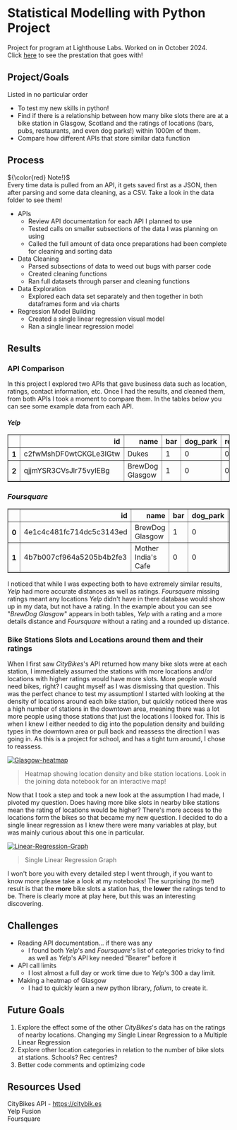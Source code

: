 
#  Statistical Modelling with Python Project
Project for program at Lighthouse Labs. Worked on in October 2024. <br>
Click [here](https://prezi.com/view/g5epficHVM2q1VTXrAiq/) to see the prestation that goes with!
  

##  Project/Goals
Listed in no particular order

 - To test my new skills in python!
 - Find if there is a relationship between how many bike slots  there are at a bike station in Glasgow, Scotland and the ratings of locations (bars, pubs, restaurants, and even dog parks!) within 1000m of them.
 - Compare how different APIs that store similar data function  

##  Process

  

${\color{red} Note!}$  <br>Every time data is pulled from an API, it gets saved first as a JSON, then after parsing and some data cleaning, as a CSV.  Take a look in the data folder to see them!

 - APIs
	 - Review API documentation for each API I planned to use
	 - Tested calls on smaller subsections of the data I was planning on using
	 - Called the full amount of data once preparations had been complete for cleaning and sorting data
 - Data Cleaning
	 - Parsed subsections of data to weed out bugs with parser code
	 - Created cleaning functions
	 - Ran full datasets through parser and cleaning functions
 - Data Exploration
	 - Explored each data set separately and then together in both dataframes form and via charts
 - Regression Model Building
	 - Created a single linear regression visual model
	 - Ran a single linear regression model 
  

##  Results

### API Comparison
In this project I explored two APIs that gave business data such as location, ratings, contact information, etc. Once I had the results, and cleaned them, from both APIs I took a moment to compare them. In the tables below you can see some example data from each API.
#### *Yelp*
<div>
<table border="1" class="dataframe">
  <thead>
    <tr style="text-align: right;">
      <th></th>
      <th>id</th>
      <th>name</th>
      <th>bar</th>
      <th>dog_park</th>
      <th>restaurant</th>
      <th>distance</th>
      <th>latitude</th>
      <th>longitude</th>
      <th>rating</th>
      <th>station_id</th>
    </tr>
  </thead>
  <tbody>
    <tr>
      <th>1</th>
      <td>c2fwMshDF0wtCKGLe3IGtw</td>
      <td>Dukes</td>
      <td>1</td>
      <td>0</td>
      <td>0</td>
      <td>838.518390</td>
      <td>55.866966</td>
      <td>-4.292194</td>
      <td>4.4</td>
      <td>066c99293af108ece27d9b0436c30cc4</td>
    </tr>
    <tr>
      <th>2</th>
      <td>qjjmYSR3CVsJlr75vyIEBg</td>
      <td>BrewDog Glasgow</td>
      <td>1</td>
      <td>0</td>
      <td>0</td>
      <td>871.079804</td>
      <td>55.867702</td>
      <td>-4.291878</td>
      <td>4.3</td>
      <td>066c99293af108ece27d9b0436c30cc4</td>
    </tr>
  </tbody>
</table>
</div>

### *Foursquare*
<div>

<table border="1" class="dataframe">
  <thead>
    <tr style="text-align: right;">
      <th></th>
      <th>id</th>
      <th>name</th>
      <th>bar</th>
      <th>dog_park</th>
      <th>restaurant</th>
      <th>distance</th>
      <th>latitude</th>
      <th>longitude</th>
      <th>rating</th>
      <th>station_id</th>
    </tr>
  </thead>
  <tbody>
    <tr>
      <th>0</th>
      <td>4e1c4c481fc714dc5c3143ed</td>
      <td>BrewDog Glasgow</td>
      <td>1</td>
      <td>0</td>
      <td>0</td>
      <td>884</td>
      <td>55.868325</td>
      <td>-4.292289</td>
      <td>None</td>
      <td>066c99293af108ece27d9b0436c30cc4</td>
    </tr>
    <tr>
      <th>1</th>
      <td>4b7b007cf964a5205b4b2fe3</td>
      <td>Mother India's Cafe</td>
      <td>0</td>
      <td>0</td>
      <td>1</td>
      <td>931</td>
      <td>55.867287</td>
      <td>-4.291100</td>
      <td>None</td>
      <td>066c99293af108ece27d9b0436c30cc4</td>
    </tr>
  </tbody>
</table>
</div>

I noticed that while I was expecting both to have extremely similar results, *Yelp* had more accurate distances  as well as ratings.  *Foursquare* missing ratings meant any locations *Yelp* didn't have in there database would show up in my data, but not have a rating. In the example about you can see "*BrewDog Glasgow*" appears in both tables, *Yelp* with a rating and a more details distance and *Foursquare* without a rating and a rounded up distance.

### Bike Stations Slots and Locations around them and their ratings
When I first saw *CityBikes*'s API returned how many bike slots were at each station, I immediately assumed the stations with more locations and/or locations with higher ratings would have more slots. More people would need bikes, right? I caught myself as I was dismissing that question. This was the perfect chance to test my assumption!
I started with looking at the density of locations around each bike station, but quickly noticed there was a high number of stations in the downtown area, meaning there was a lot more people using those stations that just the locations I looked for. This is when I knew I either needed to dig into the population density and building types in the downtown area or pull back and reassess the direction I was going in. As this is a project for school, and has a tight turn around, I chose to reassess.

<a href="https://ibb.co/BrjBCV2"><img src="https://i.ibb.co/wwC4zNh/Glasgow-heatmap.png" alt="Glasgow-heatmap" border="0"></a>

> Heatmap showing location density and bike station locations. Look in
> the joining data notebook for an interactive map!

Now that I took a step and took a new look at the assumption I had made, I pivoted my question. Does having more bike slots in nearby bike stations mean the rating of locations would be higher? There's more access to the locations form the bikes so that became my new question. I decided to do a single linear regression as I knew there were many variables at play, but was mainly curious about this one in particular. 

<a href="https://imgbb.com/"><img src="https://i.ibb.co/WKXTx8F/Linear-Regression-Graph.png" alt="Linear-Regression-Graph" border="0"></a>

> Single Linear Regression Graph

  I won't bore you with every detailed step I went through, if you want to know more please take a look at my notebooks! The surprising (to me!) result is that the **more** bike slots a station has, the **lower** the ratings tend to be. There is clearly more at play here, but this was an interesting discovering.

##  Challenges

- Reading API documentation... if there was any
	- I found both *Yelp*'s and *Foursquare*'s list of categories tricky to find as well as *Yelp*'s API key needed "Bearer" before it
- API call limits
	- I lost almost a full day or work time due to *Yelp*'s 300 a day limit.
- Making a heatmap of Glasgow
	- I had to quickly learn a new python library,  *folium*,  to create it. 

  

##  Future Goals

 1. Explore the effect some of the other *CityBikes*'s data has on the ratings of nearby locations. Changing my Single Linear Regression to a Multiple Linear Regression
 2. Explore other location categories in relation to the number of bike slots at stations. Schools? Rec centres?
 3. Better code comments and optimizing code

  

##  Resources Used

CityBikes API - https://citybik.es <br>
Yelp Fusion  <br>
Foursquare <br>
